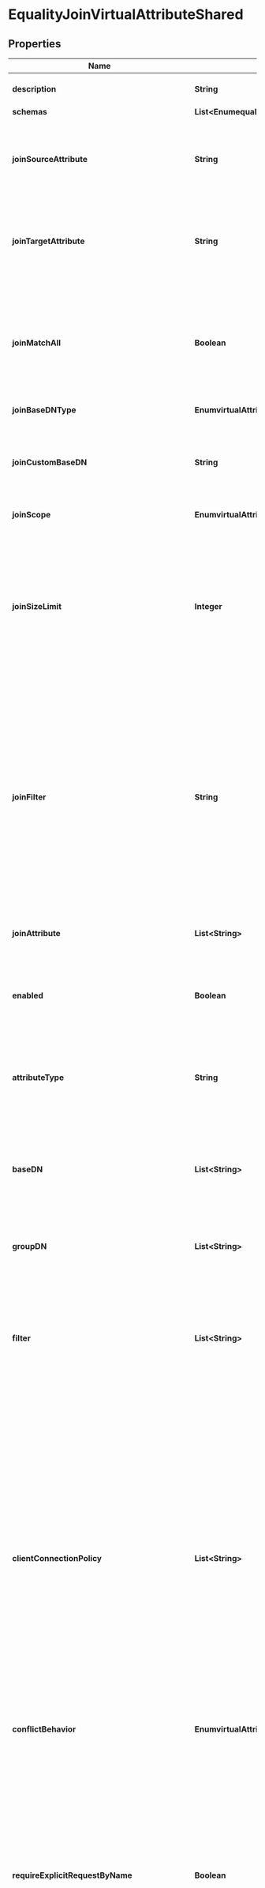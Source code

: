 

# EqualityJoinVirtualAttributeShared


## Properties

| Name | Type | Description | Notes |
|------------ | ------------- | ------------- | -------------|
|**description** | **String** | A description for this Virtual Attribute |  [optional] |
|**schemas** | **List&lt;EnumequalityJoinVirtualAttributeSchemaUrn&gt;** |  |  |
|**joinSourceAttribute** | **String** | The attribute containing the value(s) in the source entry to use to identify related entries. |  |
|**joinTargetAttribute** | **String** | The attribute in target entries whose value(s) match values of the source attribute in the source entry. |  |
|**joinMatchAll** | **Boolean** | Indicates whether joined entries will be required to have all values for the source attribute, or only at least one of its values. |  [optional] |
|**joinBaseDNType** | **EnumvirtualAttributeJoinBaseDNTypeProp** |  |  |
|**joinCustomBaseDN** | **String** | The fixed, administrator-specified base DN for the internal searches used to identify joined entries. |  [optional] |
|**joinScope** | **EnumvirtualAttributeJoinScopeProp** |  |  [optional] |
|**joinSizeLimit** | **Integer** | The maximum number of entries that may be joined with the source entry, which also corresponds to the maximum number of values that the virtual attribute provider will generate for an entry. |  [optional] |
|**joinFilter** | **String** | An optional filter that specifies additional criteria for identifying joined entries. If a join-filter value is specified, then only entries matching that filter (in addition to satisfying the other join criteria) will be joined with the search result entry. |  [optional] |
|**joinAttribute** | **List&lt;String&gt;** | An optional set of the names of the attributes to include with joined entries. |  [optional] |
|**enabled** | **Boolean** | Indicates whether the Virtual Attribute is enabled for use. |  |
|**attributeType** | **String** | Specifies the attribute type for the attribute whose values are to be dynamically assigned by the virtual attribute. |  |
|**baseDN** | **List&lt;String&gt;** | Specifies the base DNs for the branches containing entries that are eligible to use this virtual attribute. |  [optional] |
|**groupDN** | **List&lt;String&gt;** | Specifies the DNs of the groups whose members can be eligible to use this virtual attribute. |  [optional] |
|**filter** | **List&lt;String&gt;** | Specifies the search filters to be applied against entries to determine if the virtual attribute is to be generated for those entries. |  [optional] |
|**clientConnectionPolicy** | **List&lt;String&gt;** | Specifies a set of client connection policies for which this Virtual Attribute should be generated. If this is undefined, then this Virtual Attribute will always be generated. If it is associated with one or more client connection policies, then this Virtual Attribute will be generated only for operations requested by clients assigned to one of those client connection policies. |  [optional] |
|**conflictBehavior** | **EnumvirtualAttributeConflictBehaviorProp** |  |  [optional] |
|**requireExplicitRequestByName** | **Boolean** | Indicates whether attributes of this type must be explicitly included by name in the list of requested attributes. Note that this will only apply to virtual attributes which are associated with an attribute type that is operational. It will be ignored for virtual attributes associated with a non-operational attribute type. |  [optional] |
|**multipleVirtualAttributeEvaluationOrderIndex** | **Integer** | Specifies the order in which virtual attribute definitions for the same attribute type will be evaluated when generating values for an entry. |  [optional] |
|**multipleVirtualAttributeMergeBehavior** | **EnumvirtualAttributeMultipleVirtualAttributeMergeBehaviorProp** |  |  [optional] |
|**allowIndexConflicts** | **Boolean** | Indicates whether the server should allow creating or altering this virtual attribute definition even if it conflicts with one or more indexes defined in the server. |  [optional] |



